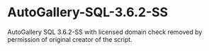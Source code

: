 # AutoGallery-SQL-3.6.2-SS

AutoGallery SQL 3.6.2-SS with licensed domain check removed by permission of original creator of the script.